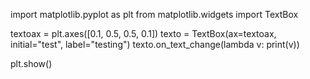 import matplotlib.pyplot as plt
from matplotlib.widgets import TextBox

textoax = plt.axes([0.1, 0.5, 0.5, 0.1])
texto = TextBox(ax=textoax, initial="test", label="testing")
texto.on_text_change(lambda v: print(v))

plt.show()
